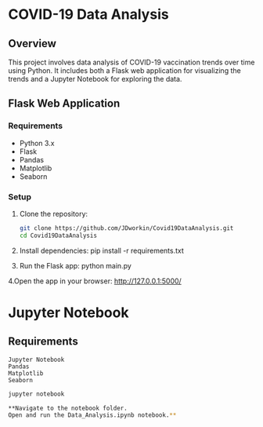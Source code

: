 # COVID-19 Data Analysis

## Overview

This project involves data analysis of COVID-19 vaccination trends over time using Python. It includes both a Flask web application for visualizing the trends and a Jupyter Notebook for exploring the data.

## Flask Web Application

### Requirements
- Python 3.x
- Flask
- Pandas
- Matplotlib
- Seaborn

### Setup

1. Clone the repository:
   ```bash
   git clone https://github.com/JDworkin/Covid19DataAnalysis.git
   cd Covid19DataAnalysis

2. Install dependencies:
   pip install -r requirements.txt

3. Run the Flask app:
   python main.py

4.Open the app in your browser: http://127.0.0.1:5000/

# Jupyter Notebook
## Requirements

    Jupyter Notebook
    Pandas
    Matplotlib
    Seaborn

```bash
jupyter notebook

**Navigate to the notebook folder.
Open and run the Data_Analysis.ipynb notebook.**
